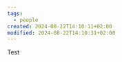 ```yaml
---
tags:
  - people
created: 2024-08-22T14:10:11+02:00
modified: 2024-08-22T14:10:31+02:00
---
```

Test
